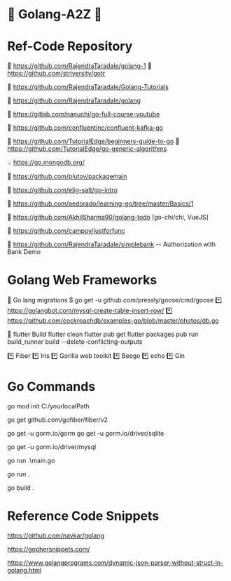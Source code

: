 # :diamond_shape_with_a_dot_inside: Golang-A2Z :diamond_shape_with_a_dot_inside:

# Ref-Code Repository 

📑 https://github.com/RajendraTaradale/golang-1 📑 https://github.com/striversity/gotr

📑 https://github.com/RajendraTaradale/Golang-Tutorials

📑 https://github.com/RajendraTaradale/golang

📑 https://gitlab.com/nanuchi/go-full-course-youtube

📑 https://github.com/confluentinc/confluent-kafka-go

📑 https://github.com/TutorialEdge/beginners-guide-to-go 📑 https://github.com/TutorialEdge/go-generic-algorithms

💡 https://go.mongodb.org/

📑 https://github.com/plutov/packagemain
  
📑 https://github.com/elig-salt/go-intro

📑 https://github.com/aedorado/learning-go/tree/master/Basics/1

📑 https://github.com/AkhilSharma90/golang-todo [go-chi/chi, VueJS]

📑 https://github.com/campoy/justforfunc

📑 https://github.com/RajendraTaradale/simplebank -- Authorization with Bank Demo
# Golang Web Frameworks

📑 Go lang migrations 
$ go get -u github.com/pressly/goose/cmd/goose
*️⃣ https://golangbot.com/mysql-create-table-insert-row/
*️⃣ https://github.com/cockroachdb/examples-go/blob/master/photos/db.go

📑 flutter Build
flutter clean
flutter pub get
flutter packages pub run build_runner build --delete-conflicting-outputs

*️⃣  Fiber  *️⃣ Iris *️⃣ Gorilla web toolkit *️⃣ Beego *️⃣ echo *️⃣ Gin 

# Go Commands
go mod init C:/yourlocalPath 

go get github.com/gofiber/fiber/v2

go get -u gorm.io/gorm
go get -u gorm.io/driver/sqlite

go get -u gorm.io/driver/mysql <version>

go run .\main.go

go run . 

go build .
  
# Reference Code Snippets
  
  https://github.com/navkar/golang

  https://gophersnippets.com/

https://www.golangprograms.com/dynamic-json-parser-without-struct-in-golang.html
